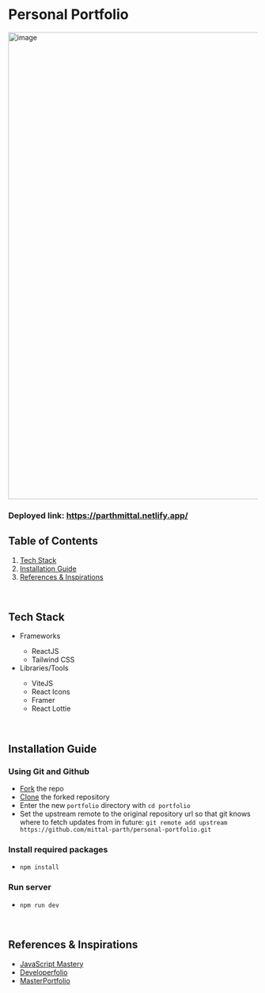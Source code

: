 # Personal Portfolio

<img width="945" alt="image" src="https://user-images.githubusercontent.com/76661350/193249886-79f3d04a-47c0-4b4b-93a6-23c32cf762f1.png">

### Deployed link: https://parthmittal.netlify.app/

## Table of Contents

1. [Tech Stack](https://github.com/mittal-parth/personal-portfolioo/blob/main/readme.md#tech-stack)
2. [Installation Guide](https://github.com/mittal-parth/personal-portfolio/blob/main/readme.md#installation-guide) 
3. [References & Inspirations](https://github.com/mittal-parth/personal-portfolioo/blob/main/readme.md#references--inspirations)
<br>

## Tech Stack

<ul>
<li>Frameworks</li>
    <ul>
        <li>ReactJS</li>
        <li>Tailwind CSS</li>
    </ul>
<li>Libraries/Tools</li>
    <ul>
        <li>ViteJS</li>
        <li>React Icons</li>
        <li>Framer</li>
        <li>React Lottie</li>
    </ul>
</ul>
<br/>

## Installation Guide 

### Using Git and Github

- [Fork](https://docs.github.com/en/get-started/quickstart/fork-a-repo) the repo
- [Clone](https://docs.github.com/en/get-started/quickstart/contributing-to-projects#cloning-a-fork) the forked repository
- Enter the new `portfolio` directory with `cd portfolio`
- Set the upstream remote to the original repository url so that git knows where to fetch updates from in future: `git remote add upstream https://github.com/mittal-parth/personal-portfolio.git`

### Install required packages
- `npm install`

### Run server
- `npm run dev`

<br/>

## References & Inspirations
- [JavaScript Mastery](https://youtu.be/_oO4Qi5aVZs)
- [Developerfolio](https://developerfolio.js.org/)
- [MasterPortfolio](https://github.com/ashutosh1919/masterPortfolio)
